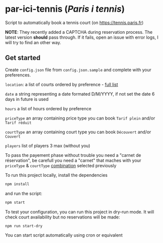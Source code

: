 # par-ici-tennis (*Paris i tennis*)

Script to automatically book a tennis court (on https://tennis.paris.fr)

**NOTE**: They recently added a CAPTCHA during reservation process. The latest version **should** pass through. If it fails, open an issue with error logs, I will try to find an other way.

## Get started
Create `config.json` file from `config.json.sample` and complete with your preferences.

`location`: a list of courts ordered by preference - [full list](https://tennis.paris.fr/tennis/jsp/site/Portal.jsp?page=tennisParisien&view=les_tennis_parisiens)

`date` a string representing a date formated D/M/YYYY, if not set the date 6 days in future is used

`hours` a list of hours ordered by preference

`priceType` an array containing price type you can book `Tarif plein` and/or `Tarif réduit`

`courtType` an array containing court type you can book `Découvert` and/or `Couvert`

`players` list of players 3 max (without you)

To pass the payement phase without trouble you need a "carnet de réservation", be carefull you need a "carnet" that maches with your `priceType` & `courtType` [combination](https://tennis.paris.fr/tennis/jsp/site/Portal.jsp?page=rate&view=les_tarifs) selected previously

To run this project locally, install the dependencies

```sh
npm install
```

and run the script:

```sh
npm start
```

To test your configuration, you can run this project in dry-run mode. It will check court availability but no reservations will be made:

```sh
npm run start-dry
```

You can start script automatically using cron or equivalent